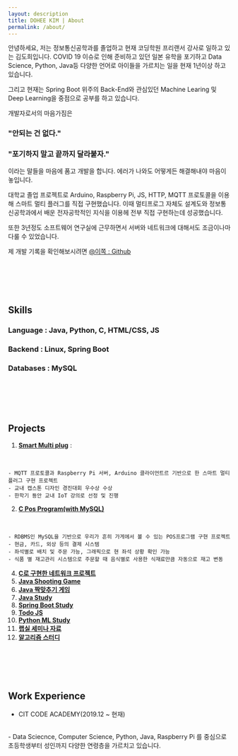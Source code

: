 ```yaml
---
layout: description
title: DOHEE KIM | About
permalink: /about/
---
```


안녕하세요, 저는 정보통신공학과를 졸업하고 현재 코딩학원 프리랜서 강사로 일하고 있는 김도희입니다.
COVID 19 이슈로 인해 준비하고 있던 일본 유학을 포기하고 Data Science, Python, Java등 다양한 언어로 아이들을 가르치는 일을 현재 1년이상 하고 있습니다.

그리고 현재는 Spring Boot 위주의 Back-End와 관심있던 Machine Learing 및 Deep Learning을 중점으로 공부를 하고 있습니다. 

개발자로서의 마음가짐은 

### **"안되는 건 없다."**
### **"포기하지 말고 끝까지 달라붙자."**

이라는 말들을 마음에 품고 개발을 합니다.
에러가 나와도 어떻게든 해결해내야 마음이 놓입니다.

대학교 졸업 프로젝트로 Arduino, Raspberry Pi, JS, HTTP, MQTT 프로토콜을 이용해 스마트 멀티 플러그를 직접 구현했습니다.
이때 멀티프로그 자체도 설계도와 정보통신공학과에서 배운 전자공학적인 지식을 이용헤 전부 직접 구현하는데 성공했습니다. 

또한 3년정도 소프트웨어 연구실에 근무하면서 서버와 네트워크에 대해서도 조금이나마 다룰 수 있었습니다.

제 개발 기록을 확인해보시려면 [@이쪽 : Github](https://github.com/Slowth-KIM)

<br>
<br>
<br>
<br>

## Skills

### Language : Java, Python, C, HTML/CSS, JS

### Backend : Linux, Spring Boot

### Databases : MySQL

<br>
<br>
<br>
<br>

## Projects

1.  [**Smart Multi plug**](https://github.com/Slowth-KIM/univ-csProject/tree/main/Smart%20Multi%20Plug%20Implement) :

<br>

    - MQTT 프로토콜과 Raspberry Pi 서버, Arduino 클라이언트르 기반으로 한 스마트 멀티 플러그 구현 프로젝트 
    - 교내 캡스톤 디자인 경진대회 우수상 수상 
    - 한학기 둉안 교내 IoT 강의로 선정 및 진행 
    
2.  [**C Pos Program(with MySQL)**](https://github.com/Slowth-KIM/univ-csProject/tree/main/DB%2BC_POS%20Implement)

<br>

    - RDBMS인 MySQL을 기반으로 우리가 흔히 가게에서 볼 수 있는 POS프로그램 구현 프로젝트 
    - 현금, 카드, 외상 등의 결제 시스템  
    - 좌석별로 배치 및 주문 가능, 그래픽으로 현 좌석 상황 확인 가능
    - 식품 별 재고관리 시스템으로 주문할 때 음식별로 사용한 식재료만큼 자동으로 재고 변동 
    



4.  [**C로 구현한 네트워크 프로젝트**](https://github.com/Slowth-KIM/univ-csProject/tree/main/Network%20Implement)
5.  [**Java Shooting Game**](https://github.com/Slowth-KIM/univ-csProject/tree/main/JAVA%20Implement/Shooting%20Game)
6.  [**Java 짝맞추기 게임**](https://github.com/Slowth-KIM/univ-csProject/tree/main/JAVA%20Implement/Final%20Test)
7.  [**Java Study**](https://github.com/Slowth-KIM/univ-csProject/tree/main/JAVA%20Implement)
8.  [**Spring Boot Study**](https://github.com/Slowth-KIM/Springboot-study)
9.  [**Todo JS**](https://github.com/Slowth-KIM/vanillaJS-study/tree/main/todoJS)
10.  [**Python ML Study**](https://github.com/Slowth-KIM/ML-workspace)
11. [**랩실 세미나 자료**](https://github.com/Slowth-KIM/univ-csProject/tree/main/Seminar%20PPT)
12. [**알고리즘 스터디**](https://github.com/Slowth-KIM/Algorithm)

<br>
<br>
<br>
<br>


## Work Experience

- CIT CODE ACADEMY(2019.12 ~ 현재)
<br>
    - Data Sciecnce, Computer Science, Python, Java, Raspberry Pi 를 중심으로 초등학생부터 성인까지 다양한 연령층을 가르치고 있습니다. 
